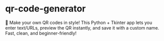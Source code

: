 # qr-code-generator
🔲 Make your own QR codes in style! This Python + Tkinter app lets you enter text/URLs, preview the QR instantly, and save it with a custom name. Fast, clean, and beginner-friendly!
